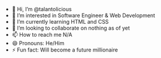 - 👋 Hi, I’m @talantolicious
- 👀 I’m interested in Software Engineer & Web Development
- 🌱 I’m currently learning HTML and CSS
- 💞️ I’m looking to collaborate on nothing as of yet
- 📫 How to reach me N/A
- 😄 Pronouns: He/Him
- ⚡ Fun fact: Will become a future millionaire

<!---
talantolicious/talantolicious is a ✨ special ✨ repository because its `README.md` (this file) appears on your GitHub profile.
You can click the Preview link to take a look at your changes.
--->
